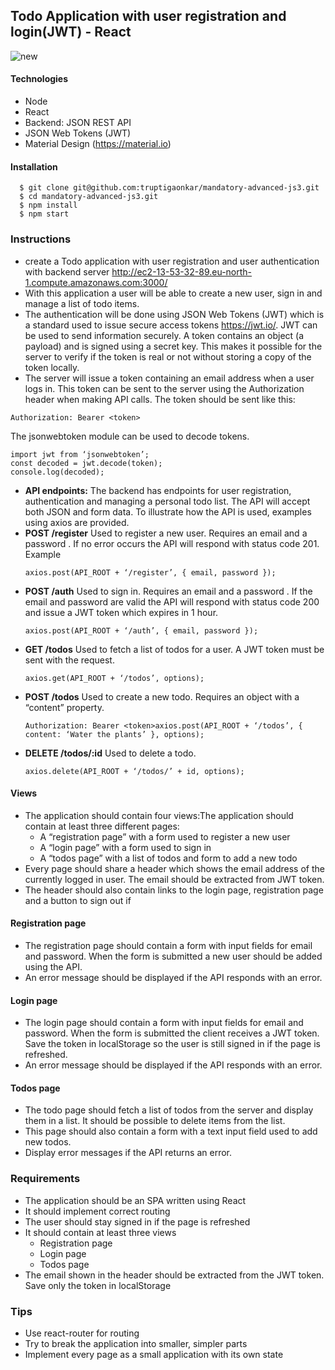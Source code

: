 ## Todo Application with user registration and login(JWT) - React 

![new](https://user-images.githubusercontent.com/14937374/79669730-e2acd100-81bd-11ea-86ec-d4922a96d5a0.gif)

#### Technologies
* Node
* React
* Backend: JSON REST API
* JSON Web Tokens (JWT)
* Material Design (https://material.io)
#### Installation
```
  $ git clone git@github.com:truptigaonkar/mandatory-advanced-js3.git
  $ cd mandatory-advanced-js3.git
  $ npm install
  $ npm start
```
### Instructions
* create a Todo application with user registration and user authentication with backend server http://ec2-13-53-32-89.eu-north-1.compute.amazonaws.com:3000/
* With this application a user will be able to create a new user, sign in and manage a list of todo items.
* The authentication will be done using JSON Web Tokens (JWT) which is a standard used to issue secure access tokens https://jwt.io/. JWT can be used to send information securely. A token contains an object (a payload) and is signed using a secret key. This makes it possible for the server to verify if the token is real or not without storing a copy of the token locally.
* The server will issue a token containing an email address when a user logs in. This token can be sent to the server using the Authorization header when making API calls.
The token should be sent like this: 
```
Authorization: Bearer <token>
```
The jsonwebtoken module can be used to decode tokens.
```
import jwt from ‘jsonwebtoken’;
const decoded = jwt.decode(token);
console.log(decoded);
```
* **API endpoints:**
  The backend has endpoints for user registration, authentication and managing a personal todo list. The API will accept both   JSON and form data. To illustrate how the API is used, examples using axios are provided.
* **POST /register**
  Used to register a new user. Requires an email and a password . If no error occurs the API will respond with status code 201.
  Example
  ```
  axios.post(API_ROOT + ‘/register’, { email, password });
  ```
* **POST /auth**
  Used to sign in. Requires an email and a password . If the email and password are valid the API will respond with status code 200 and issue a JWT token which expires in 1 hour.
  ```
  axios.post(API_ROOT + ‘/auth’, { email, password });
  ```
* **GET /todos**
Used to fetch a list of todos for a user. A JWT token must be sent with the request.
  ```
  axios.get(API_ROOT + ‘/todos’, options);
  ```
* **POST /todos**
Used to create a new todo. Requires an object with a “content” property.
  ```
  Authorization: Bearer <token>axios.post(API_ROOT + ‘/todos’, { content: ‘Water the plants’ }, options);
  ```
* **DELETE /todos/:id**
Used to delete a todo.
  ```
  axios.delete(API_ROOT + ‘/todos/’ + id, options);
  ```
  
#### Views
* The application should contain four views:The application should contain at least three different pages:
    * A “registration page” with a form used to register a new user
    * A “login page” with a form used to sign in
    * A “todos page” with a list of todos and form to add a new todo
* Every page should share a header which shows the email address of the currently logged in user. The email should be extracted from JWT token.
* The header should also contain links to the login page, registration page and a button to sign out if
#### Registration page
* The registration page should contain a form with input fields for email and password. When the form is submitted a new user should be added using the API.
* An error message should be displayed if the API responds with an error.
#### Login page
* The login page should contain a form with input fields for email and password. When the form is submitted the client receives a JWT token. Save the token in localStorage so the user is still signed in if the page is refreshed.
* An error message should be displayed if the API responds with an error.
#### Todos page
* The todo page should fetch a list of todos from the server and display them in a list. It should be possible to delete items from the list.
* This page should also contain a form with a text input field used to add new todos.
* Display error messages if the API returns an error.

### Requirements
* The application should be an SPA written using React
* It should implement correct routing
* The user should stay signed in if the page is refreshed
* It should contain at least three views
  * Registration page
  * Login page
  * Todos page
* The email shown in the header should be extracted from the JWT token. Save only the token in localStorage

### Tips
* Use react-router for routing
* Try to break the application into smaller, simpler parts
* Implement every page as a small application with its own state


